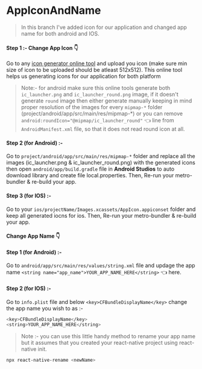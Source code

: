 # AppIconAndName

> In this branch I've added icon for our application and changed app name for both android and IOS.

#### Step 1 :- Change App Icon 👇

Go to any [icon generator online tool](https://appicon.co/) and upload you icon (make sure min size of icon to be uploaded should be atleast 512x512). This online tool helps us generating icons for our application for both platform

> Note:- for android make sure this online tools generate both `ic_launcher.png` and `ic_launcher_round.png` image, if it doesn't generate `round` image then either generate manually keeping in mind proper resolution of the images for every `mipmap-*` folder (project/android/app/src/main/res/mipmap-\*) or you can remove `android:roundIcon="@mipmap/ic_launcher_round"` 👈 line from `AndroidManifest.xml` file, so that it does not read round icon at all.

#### Step 2 (for Android) :-

Go to `project/android/app/src/main/res/mipmap-*` folder and replace all the images (ic_launcher.png & ic_launcher_round.png) with the generated icons then open `android/app/build.gradle` file in **Android Studios** to auto download library and create file local.properties.
Then, Re-run your metro-bundler & re-build your app.

#### Step 3 (for IOS) :-

Go to your `ios/projectName/Images.xcassets/AppIcon.appiconset` folder and keep all generated iocns for ios.
Then, Re-run your metro-bundler & re-build your app.

#### Change App Name 👇

#### Step 1 (for Android) :-

Go to `android/app/src/main/res/values/string.xml` file and updage the app name
`<string name="app_name">YOUR_APP_NAME_HERE</string>` 👈 here.

#### Step 2 (for IOS) :-

Go to `info.plist` file and below `<key>CFBundleDisplayName</key>` change the app name you wish to as :-

```sh
<key>CFBundleDisplayName</key>
<string>YOUR_APP_NAME_HERE</string>
```

> Note :- you can use this little handy method to rename your app name but it assumes that you created your react-native project using react-native init.

```sh
npx react-native-rename <newName>
```
